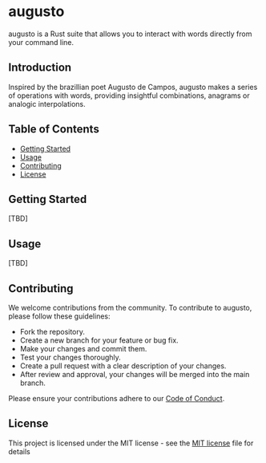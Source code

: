 # augusto

augusto is a Rust suite that allows you to interact with words directly from your command line.

## Introduction

Inspired by the brazillian poet Augusto de Campos, augusto makes a series of operations with words, providing insightful combinations, anagrams or analogic interpolations.

## Table of Contents

- [Getting Started](#getting-started)
- [Usage](#usage)
- [Contributing](#contributing)
- [License](#license)

## Getting Started

[TBD]

## Usage

[TBD]

## Contributing

We welcome contributions from the community. To contribute to augusto, please follow these guidelines:

- Fork the repository.
- Create a new branch for your feature or bug fix.
- Make your changes and commit them.
- Test your changes thoroughly.
- Create a pull request with a clear description of your changes.
- After review and approval, your changes will be merged into the main branch.

Please ensure your contributions adhere to our [Code of Conduct](CODE_OF_CONDUCT.md).

## License

This project is licensed under the MIT license - see the [MIT license](https://choosealicense.com/licenses/mit/) file for details
